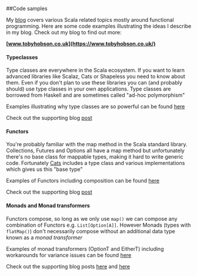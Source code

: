 ##Code samples

My [blog](https://www.tobyhobson.co.uk/) covers various Scala related topics mostly around functional programming. 
Here are some code examples illustrating the ideas I describe in my blog. Check out my blog to find out more:

**[www.tobyhobson.co.uk](https://www.tobyhobson.co.uk/)**

#### Typeclasses

Type classes are everywhere in the Scala ecosystem. If you want to learn advanced libraries like Scalaz, Cats or Shapeless 
you need to know about them. Even if you don't plan to use these libraries you can (and probably should) 
use type classes in your own applications. Type classes are borrowed from Haskell and are sometimes called "ad-hoc polymorphism"

Examples illustrating why type classes are so powerful can be found [here](src/main/scala/uk/co/tobyhobson/Typeclasses.scala)

Check out the supporting blog [post](https://www.tobyhobson.co.uk/type-classes-for-beginners/)

#### Functors

You're probably familiar with the map method in the Scala standard library. Collections, Futures and Options all have a map 
method but unfortunately there's no base class for mappable types, making it hard to write generic code. 
Fortunately [Cats](https://typelevel.org/cats/) includes a type class and various implementations which gives us this "base type"

Examples of Functors including composition can be found [here](src/main/scala/uk/co/tobyhobson/Functors.scala)

Check out the supporting blog [post](https://www.tobyhobson.co.uk/scala-cats-functor/)

#### Monads and Monad transformers

Functors compose, so long as we only use `map()` we can compose any combination of Functors e.g. `List[Option[A]]`. However
Monads (types with `flatMap()`) don't necessarily compose without an additional data type known as a *monad transformer*

Examples of monad transformers (OptionT and EitherT) including workarounds for variance issues can be found 
[here](src/main/scala/uk/co/tobyhobson/MonadTransformers.scala)

Check out the supporting blog posts [here](https://www.tobyhobson.co.uk/what-is-a-monad/) 
and [here](https://www.tobyhobson.co.uk/scala-monad-transformers/)